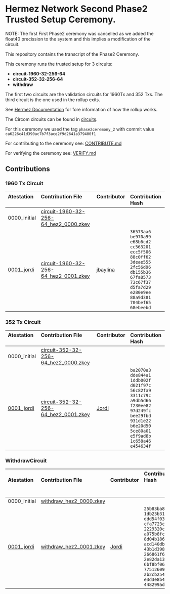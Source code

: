 # Hermez Network Second Phase2 Trusted Setup Ceremony.

NOTE: The first First Phase2 ceremony was cancelled as we added the float40
precission to the system and this implies a modification of the circuit.

This repository contains the transcript of the Phase2 Ceremony.

This ceremony runs the trusted setup for 3 circuits:

* **circuit-1960-32-256-64**
* **circuit-352-32-256-64**
* **withdraw**

The first two circuits are the validation circuits for 1960Tx and 352 Txs.  The third circuit is the one used in the rollup exits.

See [Hermez Documentation](https://docs.hermez.io/#/) for fore information of how the rollup works.

The Circom circuits can be found in [circuits](https://github.com/hermeznetwork/circuits).

For this ceremony we used the tag `phase2ceremony_2` with commit value  `ca6226c41d390ac7b7f3ace2f9d2641a379400f1`

For contributing to the ceremony see: [CONTRIBUTE.md](CONTRIBUTE.md)

For verifying the ceremony see: [VERIFY.md](VERIFY.md)

## Contributions

### 1960 Tx Circuit

| Atestation<br>&nbsp; | Contribution File<br>&nbsp; | Contributor<br>&nbsp; | Contribution Hash &nbsp; &nbsp; &nbsp; &nbsp; &nbsp; &nbsp; |
|:-----|:------------ |:-----|:--------------------------------------|
| 0000_initial | [circuit-1960-32-256-64_hez2_0000.zkey](https://hermez.s3-eu-west-1.amazonaws.com/circuit-1960-32-256-64_hez2_0000.zkey)     | |
| [0001_jordi](https://github.com/hermeznetwork/phase2ceremony_1/tree/main/0001_jordi) | [circuit-1960-32-256-64_hez2_0001.zkey](https://hermez.s3-eu-west-1.amazonaws.com/circuit-1960-32-256-64_hez2_0001.zkey)     | [jbaylina](https://keybase.io/jbaylina)  | `36573aa6 be970a99`<br>`e68b6cd2 cc563201`<br>`ecc5f506 88c0ff62`<br>`3deae555 2fc56d96`<br>`db155b36 67fa8573`<br>`73c67f37 d5fa7d29`<br>`e280e9ee 88a9d381`<br>`704bef65 68ebeebd` |

### 352 Tx Circuit

| Atestation<br>&nbsp; | Contribution File<br>&nbsp; | Contributor<br>&nbsp; | Contribution Hash &nbsp; &nbsp; &nbsp; &nbsp; |
|:-----|:------------ |:-----|:--------------------------------------|
| 0000_initial | [circuit-352-32-256-64_hez2_0000.zkey](https://hermez.s3-eu-west-1.amazonaws.com/circuit-352-32-256-64_hez2_0000.zkey)     | |
| [0001_jordi](https://github.com/hermeznetwork/phase2ceremony_1/tree/main/0001_jordi) | [circuit-352-32-256-64_hez2_0001.zkey](https://hermez.s3-eu-west-1.amazonaws.com/circuit-352-32-256-64_hez2_0001.zkey)     | [Jordi](https://keybase.io/jbaylina)  | `ba2070a3 dde844a1`<br>`1ddb002f d021f97c`<br>`56c82fa9 3311c79c`<br>`a9db5d66 f230ee82`<br>`97d249fc bee29fbd`<br>`931d1e22 b6e20d50`<br>`5ce80a01 e5f9ad8b`<br>`1c658a46 e454634f`|

### WithdrawCircuit

| Atestation<br>&nbsp; | Contribution File<br>&nbsp; | Contributor<br>&nbsp; | Contribution Hash &nbsp; &nbsp; &nbsp; &nbsp; &nbsp; &nbsp; &nbsp; &nbsp; &nbsp; &nbsp; &nbsp; &nbsp;&nbsp; &nbsp; <br> &nbsp; |
|:-----|:------------ |:-----|:--------------------------------------|
| 0000_initial | [withdraw_hez2_0000.zkey](https://hermez.s3-eu-west-1.amazonaws.com/withdraw_hez2_0000.zkey)     | |
| [0001_jordi](https://github.com/hermeznetwork/phase2ceremony_1/tree/main/0001_jordi) | [withdraw_hez2_0001.zkey](https://hermez.s3-eu-west-1.amazonaws.com/withdraw_hez2_0001.zkey)     | [Jordi](https://keybase.io/jbaylina)  |     `25b83ba8 1db23b31`<br>`ddd54f03 cfa7723c`<br>`2229320c a075b8fc`<br>`8d04b186 acd140db`<br>`43b1d398 266861f6`<br>`2e82da13 6bf8bf06`<br>`77512609 ab2cb254`<br>`e3d3e8b4 448299ad`|

